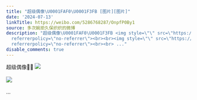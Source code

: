 ```yaml
---
title: "超级偶像\U0001FAF0\U0001F3FB [图片][图片]"
date: '2024-07-13'
linkTitle: https://weibo.com/5286768287/OnpfP0By1
source: 多次婉拒久保织织的微博
description: "超级偶像\U0001FAF0\U0001F3FB <img style=\"\" src=\"https://tvax1.sinaimg.cn/large/005LMJWfly1hrmqghqkc4g30v40hiu1e.gif\"
  referrerpolicy=\"no-referrer\"><br><br><img style=\"\" src=\"https://tvax1.sinaimg.cn/large/005LMJWfly1hrmqhdfsdng30up0h9qvm.gif\"
  referrerpolicy=\"no-referrer\"><br><br> ..."
disable_comments: true
---
```

超级偶像🫰🏻 <img style="" src="https://tvax1.sinaimg.cn/large/005LMJWfly1hrmqghqkc4g30v40hiu1e.gif" referrerpolicy="no-referrer"><br><br><img style="" src="https://tvax1.sinaimg.cn/large/005LMJWfly1hrmqhdfsdng30up0h9qvm.gif" referrerpolicy="no-referrer"><br><br> ...